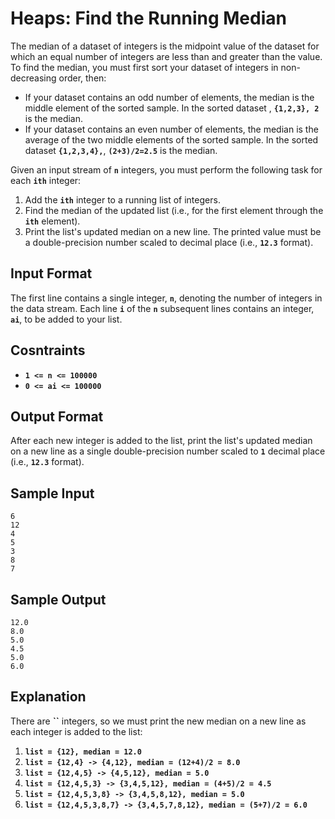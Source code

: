 # Heaps: Find the Running Median

The median of a dataset of integers is the midpoint value of the dataset for which an equal number of integers are less
than and greater than the value. To find the median, you must first sort your dataset of integers in non-decreasing order, then:

- If your dataset contains an odd number of elements, the median is the middle element of the sorted sample. In the sorted
dataset , **`{1,2,3}, 2`** is the median.
- If your dataset contains an even number of elements, the median is the average of the two middle elements of the sorted
sample. In the sorted dataset **`{1,2,3,4},`**, **`(2+3)/2=2.5`** is the median.

Given an input stream of **`n`** integers, you must perform the following task for each **`ith`** integer:
1. Add the **`ith`** integer to a running list of integers.
2. Find the median of the updated list (i.e., for the first element through the **`ith`** element).
3. Print the list's updated median on a new line. The printed value must be a double-precision number scaled to decimal place (i.e., **`12.3`** format).

## Input Format

The first line contains a single integer, **`n`**, denoting the number of integers in the data stream. 
Each line **`i`** of the **`n`** subsequent lines contains an integer, **`ai`**, to be added to your list.

## Cosntraints

- **`1 <= n <= 100000`**
- **`0 <= ai <= 100000`**

## Output Format

After each new integer is added to the list, print the list's updated median on a new line as a single double-precision
number scaled to **`1`** decimal place (i.e., **`12.3`** format).

## Sample Input

```
6
12
4
5
3
8
7
```

## Sample Output

```
12.0
8.0
5.0
4.5
5.0
6.0
```

## Explanation

There are **``** integers, so we must print the new median on a new line as each integer is added to the list:
1. **`list = {12}, median = 12.0`**
2. **`list = {12,4} -> {4,12}, median = (12+4)/2 = 8.0`**
3. **`list = {12,4,5} -> {4,5,12}, median = 5.0`**
4. **`list = {12,4,5,3} -> {3,4,5,12}, median = (4+5)/2 = 4.5`**
5. **`list = {12,4,5,3,8} -> {3,4,5,8,12}, median = 5.0`**
6. **`list = {12,4,5,3,8,7} -> {3,4,5,7,8,12}, median = (5+7)/2 = 6.0`**